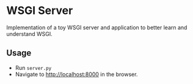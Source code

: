 # WSGI Server

Implementation of a toy WSGI server and application to better learn and understand WSGI.

## Usage

- Run `server.py`
- Navigate to <http://localhost:8000> in the browser.

